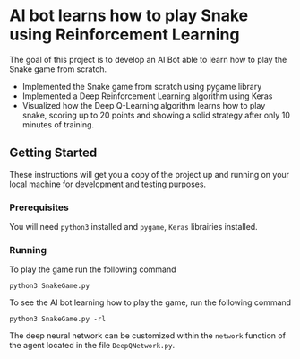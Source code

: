 # AI bot learns how to play Snake using Reinforcement Learning
The goal of this project is to develop an AI Bot able to learn how to play the Snake game from scratch. 
* Implemented the Snake game from scratch using pygame library
* Implemented a Deep Reinforcement Learning algorithm using Keras
* Visualized  how the Deep Q-Learning algorithm learns how to play snake, scoring up to 20 points and showing a solid strategy after only 10 minutes of training.

## Getting Started

These instructions will get you a copy of the project up and running on your local machine for development and testing purposes.

### Prerequisites 
You will need `python3` installed and `pygame`, `Keras` librairies installed. 

### Running
To play the game run the following command 
```
python3 SnakeGame.py
```
To see the AI bot learning how to play the game, run the following command
```
python3 SnakeGame.py -rl
```
The deep neural network can be customized within the `network` function of the agent located in the file `DeepQNetwork.py`.

